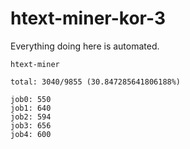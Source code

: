 # htext-miner-kor-3

Everything doing here is automated.

```
htext-miner

total: 3040/9855 (30.847285641806188%)

job0: 550
job1: 640
job2: 594
job3: 656
job4: 600
```